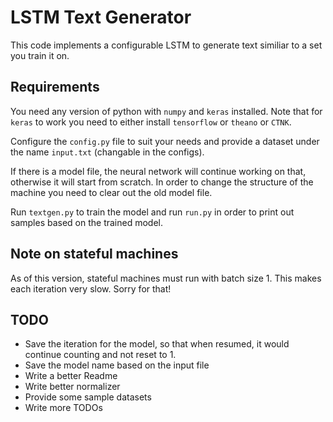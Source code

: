 # LSTM Text Generator

This code implements a configurable LSTM to generate text similiar to a set you train it on.

## Requirements

You need any version of python with `numpy` and `keras` installed. Note that for `keras` to work you need to either install `tensorflow` or `theano` or `CTNK`.

Configure the `config.py` file to suit your needs and provide a dataset under the name `input.txt` (changable in the configs).

If there is a model file, the neural network will continue working on that, otherwise it will start from scratch. In order to change the structure of the machine you need to clear out the old model file.

Run `textgen.py` to train the model and run `run.py` in order to print out samples based on the trained model.

## Note on stateful machines

As of this version, stateful machines must run with batch size 1. This makes each iteration very slow. Sorry for that!

## TODO
* Save the iteration for the model, so that when resumed, it would continue counting and not reset to 1.
* Save the model name based on the input file
* Write a better Readme
* Write better normalizer
* Provide some sample datasets
* Write more TODOs
